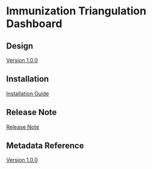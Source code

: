 # Immunization Triangulation Dashboard

## Design

[Version 1.0.0](#imm-tri-design)

## Installation

[Installation Guide](#imm-tri-installation)

## Release Note

[Release Note](#imm-tri-release-note)

## Metadata Reference

[Version 1.0.0](https://packages.dhis2.org/en/IMM_TRI/1.0.0/DHIS2.38/IMM_TRI_1.0.0_DHIS2.38.xlsx)
